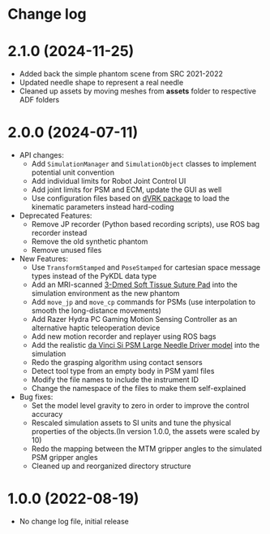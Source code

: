 Change log
==========

2.1.0 (2024-11-25)
==================
* Added back the simple phantom scene from SRC 2021-2022
* Updated needle shape to represent a real needle
* Cleaned up assets by moving meshes from **assets** folder to respective ADF folders

2.0.0 (2024-07-11)
==================

* API changes:
  * Add `SimulationManager` and `SimulationObject` classes to implement potential unit convention
  * Add individual limits for Robot Joint Control UI
  * Add joint limits for PSM and ECM, update the GUI as well
  * Use configuration files based on [dVRK package](https://github.com/jhu-dvrk/sawIntuitiveResearchKit/tree/devel/share/tool) to load the kinematic parameters instead hard-coding
* Deprecated Features:
  * Remove JP recorder (Python based recording scripts), use ROS bag recorder instead
  * Remove the old synthetic phantom 
  * Remove unused files
* New Features:
  * Use `TransformStamped` and `PoseStamped` for cartesian space message types instead of the PyKDL data type
  * Add an MRI-scanned [3-Dmed Soft Tissue Suture Pad](https://www.3-dmed.com/product/soft-tissue-suture-pad/) into the simulation environment as the new phantom
  * Add `move_jp` and `move_cp` commands for PSMs (use interpolation to smooth the long-distance movements)
  * Add Razer Hydra PC Gaming Motion Sensing Controller as an alternative haptic teleoperation device
  * Add new motion recorder and replayer using ROS bags
  * Add the realistic [da Vinci Si PSM Large Needle Driver model](https://github.com/jhu-dvrk/instrument-cad) into the simulation
  * Redo the grasping algorithm using contact sensors
  * Detect tool type from an empty body in PSM yaml files
  * Modify the file names to include the instrument ID
  * Change the namespace of the files to make them self-explained
* Bug fixes:
  * Set the model level gravity to zero in order to improve the control accuracy
  * Rescaled simulation assets to SI units and tune the physical properties of the objects.(In version 1.0.0, the assets were scaled by 10)
  * Redo the mapping between the MTM gripper angles to the simulated PSM gripper angles
  * Cleaned up and reorganized directory structure

1.0.0 (2022-08-19)
==================

* No change log file, initial release
